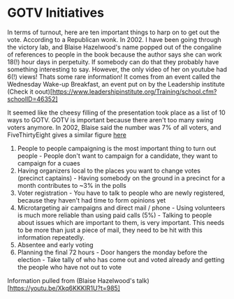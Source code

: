 # GOTV Initiatives
In terms of turnout, here are ten important things to harp on to get out the vote. According to a Republican wonk. In 2002. I have been going through the victory lab, and Blaise Hazelwood's name popped out of the congaline of references to people in the book because the author says she can work 18(!) hour days in perpetuity. If somebody can do that they probably have something interesting to say. However, the only video of her on youtube had 6(!) views! Thats some rare information! It comes from an event called the Wednesday Wake-up Breakfast, an event put on by the Leadership institute (Check it oout)[https://www.leadershipinstitute.org/Training/school.cfm?schoolID=46352]

It seemed like the cheesy filling of the presentation took place as a list of 10 ways to GOTV. GOTV is important because there aren't too many swing voters anymore. In 2002, Blaise said the number was 7% of all voters, and FiveThirtyEight gives a similar figure [here](https://fivethirtyeight.com/features/just-how-many-swing-voters-are-there/)

1. People to people campaigning is the most important thing to turn out people
        - People don't want to campaign for a candidate, they want to campaign for a cuaes
2. Having organizers local to the places you want to change votes (precinct captains)
        - Having somebody on the ground in a precinct for a month contributes to ~3% in the polls
3. Voter registration
        - You have to talk to people who are newly registered, because they haven't had time to form opinions yet
4. Microtargeting air campaigns and direct mail / phone
        - Using volunteers is much more reliable than using paid calls (5%)
        - Talking to people about issues which are important to them, is very important. This needs to be more than just a piece of mail, they need to be hit with this information repeatedly. 
5. Absentee and early voting
6. Planning the final 72 hours
        - Door hangers the monday before the election
        - Take tally of who has come out and voted already and getting the people who have not out to vote

Information pulled from (Blaise Hazelwood's talk)[https://youtu.be/Xkq6KKKlR1U?t=985]
